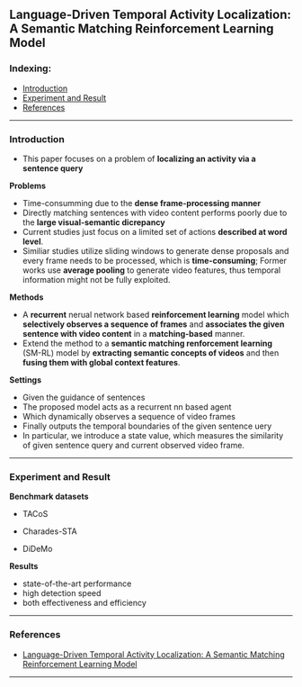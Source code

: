 ## Language-Driven Temporal Activity Localization: A Semantic Matching Reinforcement Learning Model

### Indexing:
- [Introduction](#Introduction)
- [Experiment and Result](#Experiment-and-Result)
- [References](#References)

---
### Introduction
- This paper focuses on a problem of **localizing an activity via a sentence query**

**Problems**
- Time-consumming due to the **dense frame-processing manner**
- Directly matching sentences with video content performs poorly due to the **large visual-semantic dicrepancy**
- Current studies just focus on a limited set of actions **described at word level**.
- Similiar studies utilize sliding windows to generate dense proposals and every frame needs to be processed, which is **time-consuming**; Former works use **average pooling** to generate video features, thus temporal information might not be fully exploited.

**Methods**
- A **recurrent** nerual network based **reinforcement learning** model which **selectively observes a sequence of frames** and **associates the given sentence with video content** in a **matching-based** manner.
- Extend the method to a **semantic matching renforcement learning** (SM-RL) model by **extracting semantic concepts of videos** and then **fusing them with global context features**.

**Settings**
- Given the guidance of sentences
- The proposed model acts as a recurrent nn based agent 
- Which dynamically observes a sequence of video frames
- Finally outputs the temporal boundaries of the given sentence uery
- In particular, we introduce a state value, which measures the similarity of given sentence query and current observed video frame.

---
### Experiment and Result
**Benchmark datasets**
- TACoS

- Charades-STA

- DiDeMo

**Results**
- state-of-the-art performance
- high detection speed
- both effectiveness and efficiency

---
### References
- [Language-Driven Temporal Activity Localization: A Semantic Matching Reinforcement Learning Model](http://openaccess.thecvf.com/content_CVPR_2019/papers/Wang_Language-Driven_Temporal_Activity_Localization_A_Semantic_Matching_Reinforcement_Learning_Model_CVPR_2019_paper.pdf)
---
